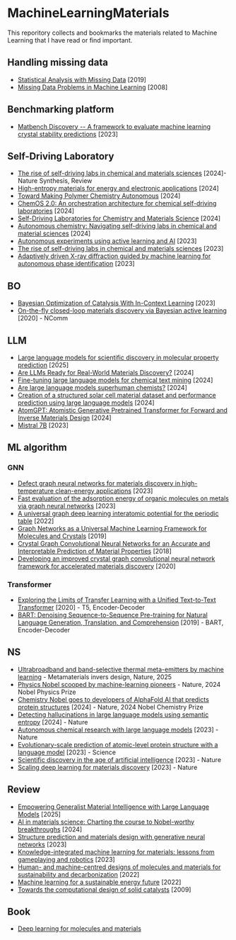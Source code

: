 # MachineLearningMaterials

This reporitory collects and bookmarks the materials related to Machine Learning that I have read or find important.

## Handling missing data
- [Statistical Analysis with Missing Data](https://onlinelibrary.wiley.com/doi/book/10.1002/9781119482260) [2019]
- [Missing Data Problems in Machine Learning](https://people.cs.umass.edu/~marlin/research/phd_thesis/marlin-phd-thesis.pdf) [2008]

## Benchmarking platform
- [Matbench Discovery -- A framework to evaluate machine learning crystal stability predictions](https://arxiv.org/abs/2308.14920) [2023]

## Self-Driving Laboratory
- [The rise of self-driving labs in chemical and materials sciences](https://www.nature.com/articles/s44160-022-00231-0) [2024]- Nature Synthesis, Review
- [High-entropy materials for energy and electronic applications](https://www.nature.com/articles/s41578-018-0005-z) [2024]
- [Toward Making Polymer Chemistry Autonomous](https://pubs.acs.org/doi/10.1021/acsaenm.4c00214) [2024]
- [ChemOS 2.0: An orchestration architecture for chemical self-driving laboratories](https://www.cell.com/matter/abstract/S2590-2385(24)00195-4?_returnURL=https%3A%2F%2Flinkinghub.elsevier.com%2Fretrieve%2Fpii%2FS2590238524001954%3Fshowall%3Dtrue) [2024]
- [Self-Driving Laboratories for Chemistry and Materials Science](https://pubs.acs.org/doi/10.1021/acs.chemrev.4c00055?src=getftr&utm_source=wiley&getft_integrator=wiley) [2024]
- [Autonomous chemistry: Navigating self-driving labs in chemical and material sciences](https://www.cell.com/matter/abstract/S2590-2385(24)00322-9?_returnURL=https%3A%2F%2Flinkinghub.elsevier.com%2Fretrieve%2Fpii%2FS2590238524003229%3Fshowall%3Dtrue) [2024]
- [Autonomous experiments using active learning and AI](https://www.nature.com/articles/s41578-023-00588-4) [2023]
- [The rise of self-driving labs in chemical and materials sciences](https://www.nature.com/articles/s44160-022-00231-0) [2023]
- [Adaptively driven X-ray diffraction guided by machine learning for autonomous phase identification](https://www.nature.com/articles/s41524-023-00984-y) [2023]

## BO
- [Bayesian Optimization of Catalysis With In-Context Learning](https://arxiv.org/abs/2304.05341) [2023]
- [On-the-fly closed-loop materials discovery via Bayesian active learning](https://www.nature.com/articles/s41467-020-19597-w) [2020] - NComm

## LLM
- [Large language models for scientific discovery in molecular property prediction](https://www.nature.com/articles/s42256-025-00994-z) [2025]
- [Are LLMs Ready for Real-World Materials Discovery?](https://arxiv.org/abs/2402.05200) [2024]
- [Fine-tuning large language models for chemical text mining](https://pubs.rsc.org/en/content/articlelanding/2024/sc/d4sc00924j) [2024]
- [Are large language models superhuman chemists?](https://arxiv.org/abs/2404.01475) [2024]
- [Creation of a structured solar cell material dataset and performance prediction using large language models](https://www.cell.com/patterns/fulltext/S2666-3899(24)00054-0) [2024]
- [AtomGPT: Atomistic Generative Pretrained Transformer for Forward and Inverse Materials Design](https://pubs.acs.org/doi/10.1021/acs.jpclett.4c01126) [2024]
- [Mistral 7B](https://arxiv.org/abs/2310.06825) [2023]

## ML algorithm
### GNN
- [Defect graph neural networks for materials discovery in high-temperature clean-energy applications](https://www.nature.com/articles/s43588-023-00495-2) [2023]
- [Fast evaluation of the adsorption energy of organic molecules on metals via graph neural networks](https://www.nature.com/articles/s43588-023-00437-y) [2023]
- [A universal graph deep learning interatomic potential for the periodic table](https://www.nature.com/articles/s43588-022-00349-3) [2022]
- [Graph Networks as a Universal Machine Learning Framework for Molecules and Crystals](https://pubs.acs.org/doi/10.1021/acs.chemmater.9b01294) [2019]
- [Crystal Graph Convolutional Neural Networks for an Accurate and Interpretable Prediction of Material Properties](https://journals.aps.org/prl/abstract/10.1103/PhysRevLett.120.145301) [2018]
- [Developing an improved crystal graph convolutional neural network framework for accelerated materials discovery](https://journals.aps.org/prmaterials/abstract/10.1103/PhysRevMaterials.4.063801) [2020]

### Transformer
- [Exploring the Limits of Transfer Learning with a Unified Text-to-Text Transformer](https://www.jmlr.org/papers/v21/20-074.html) [2020] - T5, Encoder-Decoder
- [BART: Denoising Sequence-to-Sequence Pre-training for Natural Language Generation, Translation, and Comprehension](https://arxiv.org/abs/1910.13461?spm=a2c6h.13046898.publish-article.9.99fc6ffa8EPYJl&file=1910.13461) [2019] - BART, Encoder-Decoder

## NS
- [Ultrabroadband and band-selective thermal meta-emitters by machine learning](https://www.nature.com/articles/s41586-025-09102-y) - Metamaterials invers design, Nature, 2025
- [Physics Nobel scooped by machine-learning pioneers](https://www.nature.com/articles/d41586-024-03213-8) - Nature, 2024 Nobel Physics Prize
- [Chemistry Nobel goes to developers of AlphaFold AI that predicts protein structures](https://www.nature.com/articles/d41586-024-03214-7) [2024] - Nature, 2024 Nobel Chemistry Prize
- [Detecting hallucinations in large language models using semantic entropy](https://www.nature.com/articles/s41586-024-07421-0) [2024] - Nature
- [Autonomous chemical research with large language models](https://www.nature.com/articles/s41586-023-06792-0) [2023] - Nature
- [Evolutionary-scale prediction of atomic-level protein structure with a language model](https://www.science.org/doi/10.1126/science.ade2574) [2023] - Science
- [Scientific discovery in the age of artificial intelligence](https://www.nature.com/articles/s41586-023-06221-2) [2023] - Nature
- [Scaling deep learning for materials discovery](https://www.nature.com/articles/s41586-023-06735-9) [2023] - Nature

## Review
- [Empowering Generalist Material Intelligence with Large Language Models](https://advanced.onlinelibrary.wiley.com/doi/full/10.1002/adma.202502771?casa_token=IRGsdToEsD0AAAAA%3A6rWxZXRcLkL1K3yS1h6xKWwgu-g7e8FmwDJCURRyL6b_6Gp-mbphz0Zu2VmXDFcFLk5Y1lWNr8RBS2pj) [2025]
- [AI in materials science: Charting the course to Nobel-worthy breakthroughs](https://www.cell.com/matter/abstract/S2590-2385(24)00587-3?_returnURL=https%3A%2F%2Flinkinghub.elsevier.com%2Fretrieve%2Fpii%2FS2590238524005873%3Fshowall%3Dtrue) [2024]
- [Structure prediction and materials design with generative neural networks](https://www.nature.com/articles/s43588-023-00471-w) [2023]
- [Knowledge-integrated machine learning for materials: lessons from gameplaying and robotics](https://www.nature.com/articles/s41578-022-00513-1) [2023]
- [Human- and machine-centred designs of molecules and materials for sustainability and decarbonization](https://www.nature.com/articles/s41578-022-00466-5) [2022]
- [Machine learning for a sustainable energy future](https://www.nature.com/articles/s41578-022-00490-5) [2022]
- [Towards the computational design of solid catalysts](https://www.nature.com/articles/nchem.121) [2009]

## Book
- [Deep learning for molecules and materials](https://dmol.pub/index.html)
